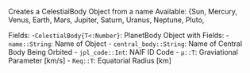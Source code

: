 Creates a CelestialBody Object from a name Available: {Sun, Mercury, Venus, Earth, Mars, Jupiter, Saturn, Uranus, Neptune, Pluto, 

Fields: -`CelestialBody{T<:Number}`: PlanetBody Object with Fields:     - `name::String`: Name of Object     - `central_body::String`: Name of Central Body Being Orbited     - `jpl_code::Int`: NAIF ID Code     - `μ::T`: Graviational Parameter [km/s]     - `Req::T`: Equatorial Radius [km]
